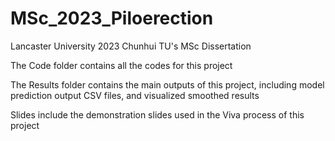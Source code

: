# MSc_2023_Piloerection
Lancaster University 2023 
Chunhui TU's MSc Dissertation

The Code folder contains all the codes for this project

The Results folder contains the main outputs of this project, including model prediction output CSV files, and visualized smoothed results

Slides include the demonstration slides used in the Viva process of this project
